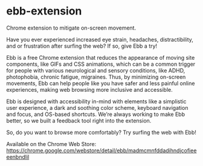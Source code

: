 # ebb-extension

Chrome extension to mitigate on-screen movement.

Have you ever experienced increased eye strain, headaches, distractibility, and or frustration after surfing the web? If so, give Ebb a try! 

Ebb is a free Chrome extension that reduces the appearance of moving site components, like GIFs and CSS animations, which can be a common trigger for people with various neurological and sensory conditions, like ADHD, photophobia, chronic fatigue, migraines. Thus, by minimizing on-screen movements, Ebb can help people like you have safer and less painful online experiences, making web browsing more inclusive and accessible.

Ebb is designed with accessibility in-mind with elements like a simplistic user experience, a dark and soothing color scheme, keyboard navigation and focus, and OS-based shortcuts. We’re always working to make Ebb better, so we built a feedback tool right into the extension. 

So, do you want to browse more comfortably? Try surfing the web with Ebb!

Available on the Chrome Web Store:
https://chrome.google.com/webstore/detail/ebb/madmcmnfddadihndjcofieeeenbndlil
